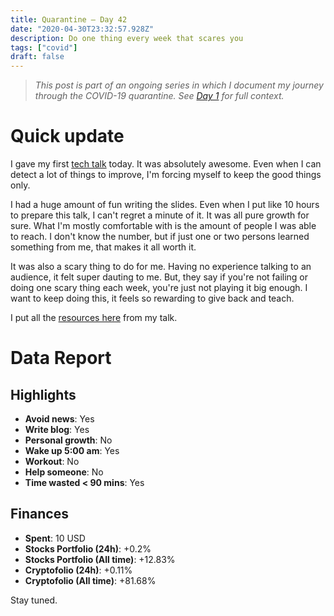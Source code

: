 ```yaml
---
title: Quarantine — Day 42
date: "2020-04-30T23:32:57.928Z"
description: Do one thing every week that scares you
tags: ["covid"]
draft: false
---
```


> *This post is part of an ongoing series in which I document my journey through the COVID-19 quarantine. See [Day 1](/quarantine/quarantine-day-1) for full context.*

<div class="divider"></div>

# Quick update

I gave my first [tech talk](https://www.youtube.com/watch?v=uoT8R0pOhis) today. It was absolutely awesome. Even when I can detect a lot of things to improve, I'm forcing myself to keep the good things only. 

I had a huge amount of fun writing the slides. Even when I put like 10 hours to prepare this talk, I can't regret a minute of it. It was all pure growth for sure. What I'm mostly comfortable with is the amount of people I was able to reach. I don't know the number, but if just one or two persons learned something from me, that makes it all worth it.

It was also a scary thing to do for me. Having no experience talking to an audience, it felt super dauting to me. But, they say if you're not failing or doing one scary thing each week, you're just not playing it big enough. I want to keep doing this, it feels so rewarding to give back and teach. 

I put all the [resources here](/talks/cypress-bogota/) from my talk.

<div class="divider"></div>

# Data Report

## Highlights

* **Avoid news**: Yes
* **Write blog**: Yes
* **Personal growth**: No
* **Wake up 5:00 am**: Yes
* **Workout**: No
* **Help someone**: No
* **Time wasted < 90 mins**: Yes

## Finances

* **Spent**: 10 USD
* **Stocks Portfolio (24h)**: +0.2%
* **Stocks Portfolio (All time)**: +12.83%
* **Cryptofolio (24h)**: +0.11%
* **Cryptofolio (All time)**: +81.68%

<div class="divider"></div>

Stay tuned.

